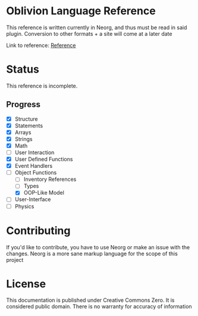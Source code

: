 # Oblivion Language Reference

This reference is written currently in Neorg, and thus must be read in said plugin. Conversion to other formats + a site will come at a later date

Link to reference: [Reference](markdown/readme.md)

# Status
This reference is incomplete.

## Progress
- [x] Structure
- [x] Statements
- [x] Arrays
- [x] Strings
- [x] Math
- [ ] User Interaction
- [x] User Defined Functions
- [x] Event Handlers
- [ ] Object Functions
  - [ ] Inventory References
  - [ ] Types
  - [x] OOP-Like Model
- [ ] User-Interface
- [ ] Physics

# Contributing
If you'd like to contribute, you have to use Neorg or make an issue with the changes. Neorg is a more sane markup language for the scope of this project

# License
This documentation is published under Creative Commons Zero. It is considered public domain. There is no warranty for accuracy of information
